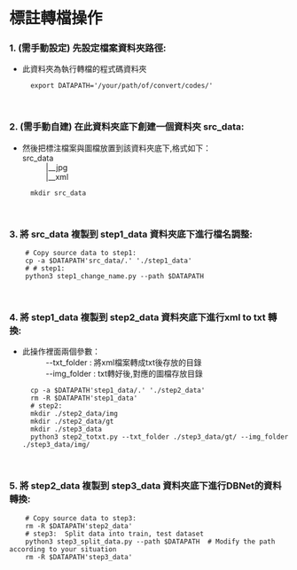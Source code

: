 # 標註轉檔操作

### 1. (需手動設定) 先設定檔案資料夾路徑: 
* 此資料夾為執行轉檔的程式碼資料夾

        export DATAPATH='/your/path/of/convert/codes/'

</br>

### 2. (需手動自建) 在此資料夾底下創建一個資料夾 src_data: 
* 然後把標注檔案與圖檔放置到該資料夾底下,格式如下： </br>
    src_data</br>
    &emsp;&emsp;&emsp;|__jpg </br>
    &emsp;&emsp;&emsp;|__xml

    
        mkdir src_data
 </br>

### 3. 將 src_data 複製到 step1_data 資料夾底下進行檔名調整:

        # Copy source data to step1: 
        cp -a $DATAPATH'src_data/.' './step1_data'
        # # step1:
        python3 step1_change_name.py --path $DATAPATH
</br>

### 4. 將 step1_data 複製到 step2_data 資料夾底下進行xml to txt 轉換:
* 此操作裡面兩個參數：</br>
&emsp;&emsp;&emsp;--txt_folder : 將xml檔案轉成txt後存放的目錄</br>
&emsp;&emsp;&emsp;--img_folder : txt轉好後,對應的圖檔存放目錄</br>

        cp -a $DATAPATH'step1_data/.' './step2_data'
        rm -R $DATAPATH'step1_data'
        # step2:
        mkdir ./step2_data/img
        mkdir ./step2_data/gt
        mkdir ./step3_data
        python3 step2_totxt.py --txt_folder ./step3_data/gt/ --img_folder ./step3_data/img/
</br>

### 5. 將 step2_data 複製到 step3_data 資料夾底下進行DBNet的資料轉換:

        # Copy source data to step3:
        rm -R $DATAPATH'step2_data'
        # step3:  Split data into train, test dataset
        python3 step3_split_data.py --path $DATAPATH  # Modify the path according to your situation
        rm -R $DATAPATH'step3_data'